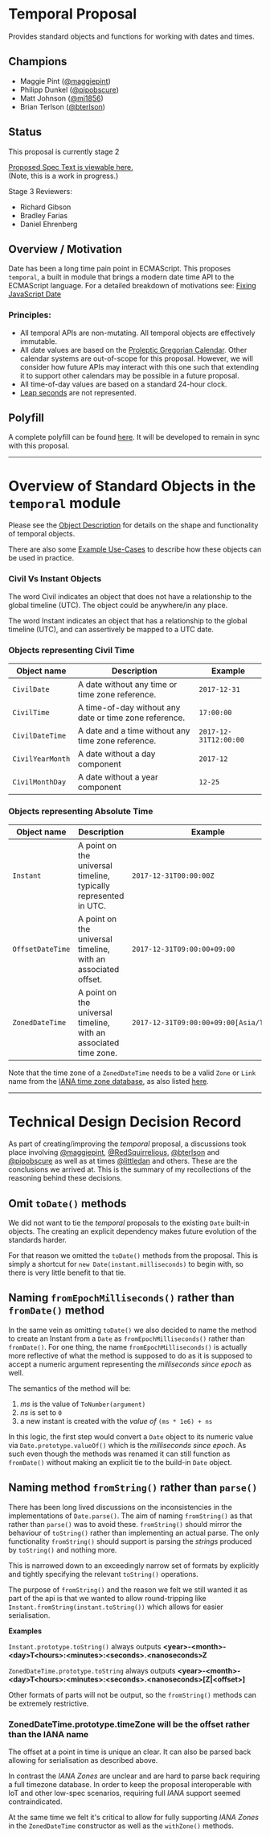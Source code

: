 # Temporal Proposal

Provides standard objects and functions for working with dates and times.

## Champions

- Maggie Pint  ([@maggiepint](https://github.com/maggiepint))
- Philipp Dunkel ([@pipobscure](https://github.com/pipobscure))
- Matt Johnson ([@mj1856](https://github.com/mj1856))
- Brian Terlson ([@bterlson](https://github.com/bterlson))

## Status

This proposal is currently stage 2

[Proposed Spec Text is viewable here.](https://tc39.github.io/proposal-temporal/spec-rendered)  
(Note, this is a work in progress.)

Stage 3 Reviewers:
- Richard Gibson
- Bradley Farias
- Daniel Ehrenberg

## Overview / Motivation

Date has been a long time pain point in ECMAScript.
This proposes `temporal`, a built in module that brings a modern date time API to the ECMAScript language.
For a detailed breakdown of motivations see:
[Fixing JavaScript Date](https://maggiepint.com/2017/04/09/fixing-javascript-date-getting-started/)

### Principles:

- All temporal APIs are non-mutating.  All temporal objects are effectively immutable.
- All date values are based on the [Proleptic Gregorian Calendar](https://en.wikipedia.org/wiki/Proleptic_Gregorian_calendar).  Other calendar systems are out-of-scope for this proposal.  However, we will consider how future APIs may interact with this one such that extending it to support other calendars may be possible in a future proposal.
- All time-of-day values are based on a standard 24-hour clock.
- [Leap seconds](https://en.wikipedia.org/wiki/Leap_second) are not represented.

## Polyfill

A complete polyfill can be found [here](https://github.com/std-proposal/temporal). It will be developed to remain in sync with this proposal.

---------------------------------------------------------------------------------------------------

# Overview of Standard Objects in the `temporal` module

Please see the [Object Description](./objects.md) for details on the shape and functionality of
temporal objects.

There are also some [Example Use-Cases](./examples.md) to describe how these objects can be used
in practice.

### Civil Vs Instant Objects

The word Civil indicates an object that does not have a relationship to the global timeline (UTC). The object could be anywhere/in any place.

The word Instant indicates an object that has a relationship to the global timeline (UTC), and can assertively be mapped to a UTC date.

### Objects representing Civil Time

Object name     | Description                                                         | Example
----------------|---------------------------------------------------------------------|-------------
`CivilDate`     | A date without any time or time zone reference.                     | `2017-12-31`
`CivilTime`     | A time-of-day without any date or time zone reference.              | `17:00:00`
`CivilDateTime` | A date and a time without any time zone reference.                  | `2017-12-31T12:00:00`
`CivilYearMonth`| A date without a day component                                      | `2017-12`
`CivilMonthDay` | A date without a year component                                     | `12-25`

### Objects representing Absolute Time

Object name     | Description                                                         | Example
----------------|---------------------------------------------------------------------|-------------
`Instant`       | A point on the universal timeline, typically represented in UTC.    | `2017-12-31T00:00:00Z`
`OffsetDateTime`| A point on the universal timeline, with an associated offset.       | `2017‑12‑31T09:00:00+09:00`
`ZonedDateTime` | A point on the universal timeline, with an associated time zone.    | `2017‑12‑31T09:00:00+09:00[Asia/Tokyo]`

Note that the time zone of a `ZonedDateTime` needs to be a valid `Zone` or `Link` name from the
[IANA time zone database](https://www.iana.org/time-zones), as also listed [here](https://en.wikipedia.org/wiki/List_of_tz_database_time_zones).

---------------------------------------------------------------------------------------------------

# Technical Design Decision Record

As part of creating/improving the *temporal* proposal, a discussions took place involving [@maggiepint](https://twitter.com/maggiepint), [@RedSquirrelious](https://twitter.com/RedSquirrelious), [@bterlson](https://twitter.com/bterlson) and  [@pipobscure](https://twitter.com/pipobscure) as well as at times [@littledan](https://twitter.com/littledan) and others. These are the conclusions we arrived at. This is the summary of my recollections of the reasoning behind these decisions.

## Omit `toDate()` methods

We did not want to tie the *temporal* proposals to the existing `Date` built-in objects. The creating an explicit dependency makes future evolution of the standards harder.

For that reason we omitted the `toDate()` methods from the proposal. This is simply a shortcut for `new Date(instant.milliseconds)` to begin with, so there is very little benefit to that tie.

## Naming `fromEpochMilliseconds()` rather than `fromDate()` method

In the same vein as omitting `toDate()` we also decided to name the method to create an Instant from a `Date` as `fromEpochMilliseconds()` rather than `fromDate()`. For one thing, the name `fromEpochMilliseconds()` is actually more reflective of what the method is supposed to do as it is supposed to accept a numeric argument representing the *milliseconds since epoch* as well.

The semantics of the method will be:

1. _ms_ is the value of `ToNumber(argument)`
1. _ns_ is set to `0`
1. a new instant is created with the *value of* `(ms * 1e6) + ns`

In this logic, the first step would convert a `Date` object to its numeric value via `Date.prototype.valueOf()` which is the *milliseconds since epoch*. As such even though the methods was renamed it can still function as `fromDate()` without making an explicit tie to the build-in `Date` object.

## Naming method `fromString()` rather than `parse()`

There has been long lived discussions on the inconsistencies in the implementations of `Date.parse()`. The aim of naming `fromString()` as that rather than `parse()` was to avoid these. `fromString()` should mirror the behaviour of `toString()` rather than implementing an actual parse. The only functionality `fromString()` should support is parsing the *strings* produced by `toString()` and nothing more.

This is narrowed down to an exceedingly narrow set of formats by explicitly and tightly specifying the relevant `toString()` operations.

The purpose of `fromString()` and the reason we felt we still wanted it as part of the api is that we wanted to allow round-tripping like `Instant.fromString(instant.toString())` which allows for easier serialisation.

**Examples**

`Instant.prototype.toString()` always outputs **&lt;year>-&lt;month>-&lt;day>T&lt;hours>:&lt;minutes>:&lt;seconds>.&lt;nanoseconds>Z**

`ZonedDateTime.prototype.toString` always outputs **&lt;year>-&lt;month>-&lt;day>T&lt;hours>:&lt;minutes>:&lt;seconds>.&lt;nanoseconds>[Z|&lt;offset>]**

Other formats of parts will not be output, so the `fromString()` methods can be extremely restrictive.

### ZonedDateTime.prototype.timeZone will be the offset rather than the IANA name

The offset at a point in time is unique an clear. It can also be parsed back allowing for serialisation as described above.

In contrast the *IANA Zones* are unclear and are hard to parse back requiring a full timezone database. In order to keep the proposal interoperable with IoT and other low-spec scenarios, requiring full *IANA* support seemed contraindicated.

At the same time we felt it's critical to allow for fully supporting *IANA Zones* in the `ZonedDateTime` constructor as well as the `withZone()` methods.
